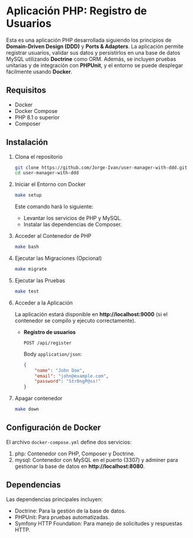 # Aplicación PHP: Registro de Usuarios

Esta es una aplicación PHP desarrollada siguiendo los principios de **Domain-Driven Design (DDD)** y **Ports & Adapters**. La aplicación permite registrar usuarios, validar sus datos y persistirlos en una base de datos MySQL utilizando **Doctrine** como ORM. Además, se incluyen pruebas unitarias y de integración con **PHPUnit**, y el entorno se puede desplegar fácilmente usando **Docker**.

## Requisitos

- Docker
- Docker Compose
- PHP 8.1 o superior
- Composer

## Instalación

1. Clona el repositorio

    ```sh
    git clone https://github.com/Jorge-Ivan/user-manager-with-ddd.git
    cd user-manager-with-ddd
    ```

2. Iniciar el Entorno con Docker

    ```sh
    make setup
    ```
    Este comando hará lo siguiente:

    - Levantar los servicios de PHP y MySQL.
    - Instalar las dependencias de Composer.

3. Acceder al Contenedor de PHP

    ```sh
    make bash
    ```

4. Ejecutar las Migraciones (Opcional)

    ```sh
    make migrate
    ```

5. Ejecutar las Pruebas

    ```sh
    make test
    ```

6. Acceder a la Aplicación

    La aplicación estará disponible en **http://localhost:9000** (si el contenedor se compilo y ejecuto correctamente).

    - **Registro de usuarios**

        ```POST /api/register```

        Body ```application/json```:
        ```json copy
        {
            "name": "John Doe",
            "email": "john@example.com",
            "password": "Str0ngP@ss!"
        }
        ```

7. Apagar contenedor

    ```sh
    make down
    ```

## Configuración de Docker
El archivo ```docker-compose.yml``` define dos servicios:

1. php: Contenedor con PHP, Composer y Doctrine.
2. mysql: Contenedor con MySQL en el puerto (3307) y adminer para gestionar la base de datos en **http://localhost:8080**.

## Dependencias
Las dependencias principales incluyen:

- Doctrine: Para la gestión de la base de datos.
- PHPUnit: Para pruebas automatizadas.
- Symfony HTTP Foundation: Para manejo de solicitudes y respuestas HTTP.
